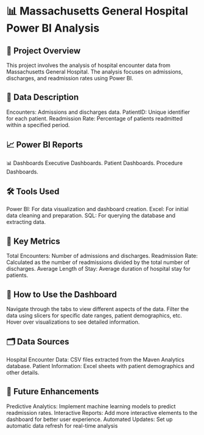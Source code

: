 
# 📊 Massachusetts General Hospital Power BI Analysis
## 📁 Project Overview
This project involves the analysis of hospital encounter data from Massachusetts General Hospital. The analysis focuses on admissions, discharges, and readmission rates using Power BI.

## 📝 Data Description
Encounters: Admissions and discharges data.
PatientID: Unique identifier for each patient.
Readmission Rate: Percentage of patients readmitted within a specified period.

## 📈 Power BI Reports
📊 Dashboards
Executive Dashboards.
Patient Dashboards.
Procedure Dashboards.


## 🛠️ Tools Used
Power BI: For data visualization and dashboard creation.
Excel: For initial data cleaning and preparation.
SQL: For querying the database and extracting data.

## 📌 Key Metrics
Total Encounters: Number of admissions and discharges.
Readmission Rate: Calculated as the number of readmissions divided by the total number of discharges.
Average Length of Stay: Average duration of hospital stay for patients.

## 📜 How to Use the Dashboard
Navigate through the tabs to view different aspects of the data.
Filter the data using slicers for specific date ranges, patient demographics, etc.
Hover over visualizations to see detailed information.

## 🗂️ Data Sources
Hospital Encounter Data: CSV files extracted from the Maven Analytics database.
Patient Information: Excel sheets with patient demographics and other details.

## 🧩 Future Enhancements
Predictive Analytics: Implement machine learning models to predict readmission rates.
Interactive Reports: Add more interactive elements to the dashboard for better user experience.
Automated Updates: Set up automatic data refresh for real-time analysis
